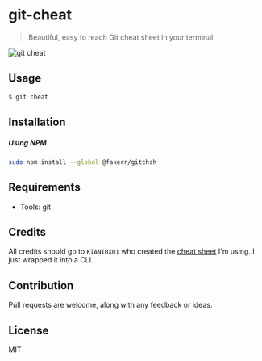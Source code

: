 # git-cheat

> Beautiful, easy to reach Git cheat sheet in your terminal

![git cheat](https://imgur.com/WKhXa54.gif)

## Usage

```sh
$ git cheat 
```

## Installation

##### Using NPM

```sh
sudo npm install --global @fakerr/gitchsh
```
## Requirements
- Tools: git

## Credits
All credits should go to `KIANI0X01` who created the [cheat sheet](https://milddev.com/git/an-essential-guide-on-how-use-to-git-and-github/) I'm using.
I just wrapped it into a CLI.

## Contribution
Pull requests are welcome, along with any feedback or ideas.


## License

MIT
